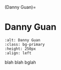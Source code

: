 <head>
  <meta charset="UTF-8">
  <meta name="description" content="Danny Guan">
  <meta name="keywords" content="blog, contributor, blog author">
</head>

(Danny Guan)=

# Danny Guan

```{image} ./data/danny-guan.jpg
:alt: Danny Guan
:class: bg-primary
:height: 250px
:align: left
```

blah blah bglah

